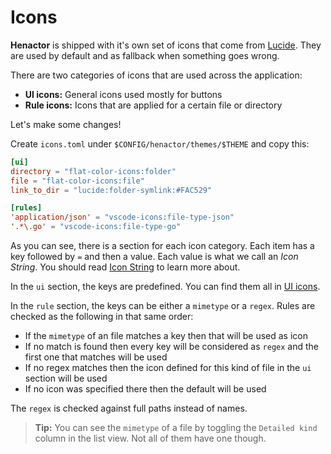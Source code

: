 # Icons

**Henactor** is shipped with it's own set of icons that come
from [Lucide](https://lucide.dev/). They are used by default and as
fallback when something goes wrong.

There are two categories of icons that are used across the application:

-   **UI icons:** General icons used mostly for buttons
-   **Rule icons:** Icons that are applied for a certain file or directory

Let's make some changes!

Create `icons.toml` under `$CONFIG/henactor/themes/$THEME` and copy this:

```toml
[ui]
directory = "flat-color-icons:folder"
file = "flat-color-icons:file"
link_to_dir = "lucide:folder-symlink:#FAC529"

[rules]
'application/json' = "vscode-icons:file-type-json"
'.*\.go' = "vscode-icons:file-type-go"

```

As you can see, there is a section for each icon category. Each item has a key followed by `=`
and then a value. Each value is what we call an _Icon String_. You should read [Icon String](./icons/icon-string.md) to learn more about.

In the `ui` section, the keys are predefined. You can find them all in [UI icons](./icons/ui-icons.md).

In the `rule` section, the keys can be either a `mimetype` or a `regex`. Rules are checked as the following in that same order:

-   If the `mimetype` of an file matches a key then that will be used as icon
-   If no match is found then every key will be considered as `regex` and the first one that matches will be used
-   If no regex matches then the icon defined for this kind of file in the `ui` section will be used
-   If no icon was specified there then the default will be used

The `regex` is checked against full paths instead of names.

> **Tip:** You can see the `mimetype` of a file by toggling the `Detailed kind` column in the list view. Not all of them have one though.
